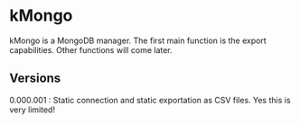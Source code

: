# kMongo
kMongo is a MongoDB manager. The first main function is the export capabilities. Other functions will come later.

## Versions

0.000.001 : Static connection and static exportation as CSV files. Yes this is very limited!


